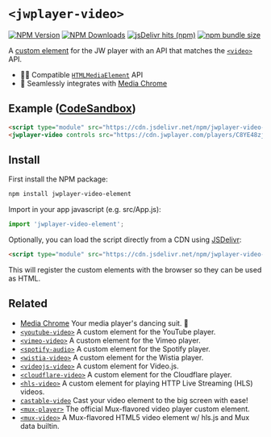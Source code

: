 # `<jwplayer-video>` 

[![NPM Version](https://img.shields.io/npm/v/jwplayer-video-element?style=flat-square&color=informational)](https://www.npmjs.com/package/jwplayer-video-element) 
[![NPM Downloads](https://img.shields.io/npm/dm/jwplayer-video-element?style=flat-square&color=informational&label=npm)](https://www.npmjs.com/package/jwplayer-video-element) 
[![jsDelivr hits (npm)](https://img.shields.io/jsdelivr/npm/hm/jwplayer-video-element?style=flat-square&color=%23FF5627)](https://www.jsdelivr.com/package/npm/jwplayer-video-element)
[![npm bundle size](https://img.shields.io/bundlephobia/minzip/jwplayer-video-element?style=flat-square&color=success&label=gzip)](https://bundlephobia.com/result?p=jwplayer-video-element) 

A [custom element](https://developer.mozilla.org/en-US/docs/Web/Web_Components/Using_custom_elements) 
for the JW player with an API that matches the 
[`<video>`](https://developer.mozilla.org/en-US/docs/Web/HTML/Element/video) API.

- 🏄‍♂️ Compatible [`HTMLMediaElement`](https://developer.mozilla.org/en-US/docs/Web/API/HTMLMediaElement) API
- 🕺 Seamlessly integrates with [Media Chrome](https://github.com/muxinc/media-chrome)

## Example ([CodeSandbox](https://codesandbox.io/s/jwplayer-video-element-gm5qd1))

<!-- prettier-ignore -->
```html
<script type="module" src="https://cdn.jsdelivr.net/npm/jwplayer-video-element@1.0/+esm"></script>
<jwplayer-video controls src="https://cdn.jwplayer.com/players/C8YE48zj-IxzuqJ4M.html"></jwplayer-video>
```

## Install

First install the NPM package:

```bash
npm install jwplayer-video-element
```

Import in your app javascript (e.g. src/App.js):

```js
import 'jwplayer-video-element';
```

Optionally, you can load the script directly from a CDN using [JSDelivr](https://www.jsdelivr.com/):

<!-- prettier-ignore -->
```html
<script type="module" src="https://cdn.jsdelivr.net/npm/jwplayer-video-element@1.0/+esm"></script>
```

This will register the custom elements with the browser so they can be used as HTML.

## Related

- [Media Chrome](https://github.com/muxinc/media-chrome) Your media player's dancing suit. 🕺
- [`<youtube-video>`](https://github.com/muxinc/youtube-video-element) A custom element for the YouTube player.
- [`<vimeo-video>`](https://github.com/luwes/vimeo-video-element) A custom element for the Vimeo player.
- [`<spotify-audio>`](https://github.com/luwes/spotify-audio-element) A custom element for the Spotify player.
- [`<wistia-video>`](https://github.com/luwes/wistia-video-element) A custom element for the Wistia player.
- [`<videojs-video>`](https://github.com/luwes/videojs-video-element) A custom element for Video.js.
- [`<cloudflare-video>`](https://github.com/luwes/cloudflare-video-element) A custom element for the Cloudflare player.
- [`<hls-video>`](https://github.com/muxinc/hls-video-element) A custom element for playing HTTP Live Streaming (HLS) videos.
- [`castable-video`](https://github.com/muxinc/castable-video) Cast your video element to the big screen with ease!
- [`<mux-player>`](https://github.com/muxinc/elements/tree/main/packages/mux-player) The official Mux-flavored video player custom element.
- [`<mux-video>`](https://github.com/muxinc/elements/tree/main/packages/mux-video) A Mux-flavored HTML5 video element w/ hls.js and Mux data builtin.
